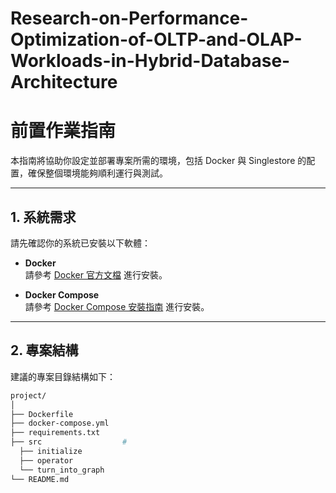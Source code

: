 # Research-on-Performance-Optimization-of-OLTP-and-OLAP-Workloads-in-Hybrid-Database-Architecture
# 前置作業指南

本指南將協助你設定並部署專案所需的環境，包括 Docker 與 Singlestore 的配置，確保整個環境能夠順利運行與測試。

---

## 1. 系統需求

請先確認你的系統已安裝以下軟體：

- **Docker**  
  請參考 [Docker 官方文檔](https://docs.docker.com/get-docker/) 進行安裝。

- **Docker Compose**  
  請參考 [Docker Compose 安裝指南](https://docs.docker.com/compose/install/) 進行安裝。

---

## 2. 專案結構

建議的專案目錄結構如下：
```bash
project/
│
├── Dockerfile
├── docker-compose.yml
├── requirements.txt                
├── src                  #
  ├── initialize
  ├── operator
  └── turn_into_graph
└── README.md                  

```

